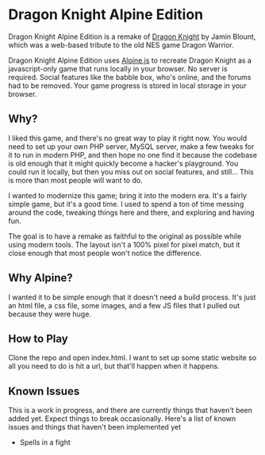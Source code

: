 # Dragon Knight Alpine Edition

Dragon Knight Alpine Edition is a remake of [Dragon Knight](https://github.com/perberos/dragon-knight/tree/master) by Jamin Blount, which was a web-based tribute to the old NES game Dragon Warrior.

Dragon Knight Alpine Edition uses [Alpine.js](https://alpinejs.dev/) to recreate Dragon Knight as a javascript-only game that runs locally in your browser. No server is required. Social features like the babble box, who's online, and the forums had to be removed. Your game progress is stored in local storage in your browser.

## Why?

I liked this game, and there's no great way to play it right now. You would need to set up your own PHP server, MySQL server, make a few tweaks for it to run in modern PHP, and then hope no one find it because the codebase is old enough that it might quickly become a hacker's playground. You could run it locally, but then you miss out on social features, and still... This is more than most people will want to do.

I wanted to modernize this game; bring it into the modern era. It's a fairly simple game, but it's a good time. I used to spend a ton of time messing around the code, tweaking things here and there, and exploring and having fun.

The goal is to have a remake as faithful to the original as possible while using modern tools. The layout isn't a 100% pixel for pixel match, but it close enough that most people won't notice the difference.

## Why Alpine?

I wanted it to be simple enough that it doesn't need a build process. It's just an html file, a css file, some images, and a few JS files that I pulled out because they were huge.

## How to Play

Clone the repo and open index.html. I want to set up some static website so all you need to do is hit a url, but that'll happen when it happens.

## Known Issues

This is a work in progress, and there are currently things that haven't been added yet. Expect things to break occasionally. Here's a list of known issues and things that haven't been implemented yet

- Spells in a fight

